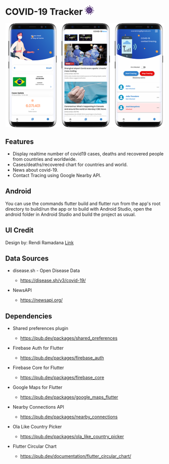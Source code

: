 # COVID-19 Tracker <img src="assets/images/icon.png" width="30" title="icon">


![Screenshot](screenshots/screens01.png)

## Features
- Display realtime number of covid19 cases, deaths and recovered people from countries and worldwide.
- Cases/deaths/recovered chart for countries and world.
- News about covid-19.
- Contact Tracing using Google Nearby API.

## Android
You can use the commands flutter build and flutter run from the app's root directory to build/run the app or to build with Android Studio, open the android folder in Android Studio and build the project as usual.

## UI Credit
Design by: Rendi Ramadana [Link](https://github.com/abuanwar072/Covid-19-Flutter-UI)

## Data Sources
- disease.sh - Open Disease Data
    - https://disease.sh/v3/covid-19/

- NewsAPI
    - https://newsapi.org/
 
## Dependencies
- Shared preferences plugin
    - https://pub.dev/packages/shared_preferences

- Firebase Auth for Flutter 
    - https://pub.dev/packages/firebase_auth

- Firebase Core for Flutter
    - https://pub.dev/packages/firebase_core

- Google Maps for Flutter 
    - https://pub.dev/packages/google_maps_flutter

- Nearby Connections API
    - https://pub.dev/packages/nearby_connections

- Ola Like Country Picker
    - https://pub.dev/packages/ola_like_country_picker

- Flutter Circular Chart
    - https://pub.dev/documentation/flutter_circular_chart/
